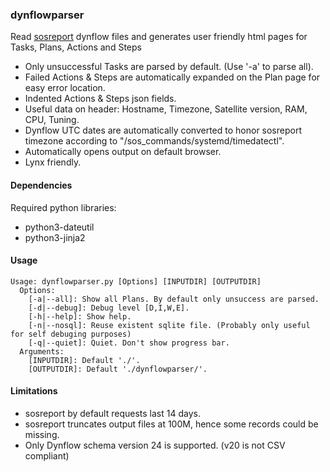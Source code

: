 ### dynflowparser
Read [sosreport](https://github.com/sosreport/sos) dynflow files and generates user friendly html pages for Tasks, Plans, Actions and Steps

- Only unsuccessful Tasks are parsed by default. (Use '-a' to parse all).
- Failed Actions & Steps are automatically expanded on the Plan page for easy error location.
- Indented Actions & Steps json fields.
- Useful data on header: Hostname, Timezone, Satellite version, RAM, CPU, Tuning.
- Dynflow UTC dates are automatically converted to honor sosreport timezone according to "/sos_commands/systemd/timedatectl".
- Automatically opens output on default browser.
- Lynx friendly.

#### Dependencies
Required python libraries:
- python3-dateutil
- python3-jinja2

#### Usage 
~~~
Usage: dynflowparser.py [Options] [INPUTDIR] [OUTPUTDIR]
  Options:
    [-a|--all]: Show all Plans. By default only unsuccess are parsed.
    [-d|--debug]: Debug level [D,I,W,E].
    [-h|--help]: Show help.
    [-n|--nosql]: Reuse existent sqlite file. (Probably only useful for self debuging purposes)
    [-q|--quiet]: Quiet. Don't show progress bar.
  Arguments:
    [INPUTDIR]: Default './'.
    [OUTPUTDIR]: Default './dynflowparser/'.
~~~ 

#### Limitations
- sosreport by default requests last 14 days.
- sosreport truncates output files at 100M, hence some records could be missing.
- Only Dynflow schema version 24 is supported. (v20 is not CSV compliant)

